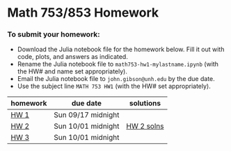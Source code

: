 # Math 753/853 Homework

### To submit your homework:
  - Download the Julia notebook file for the homework below. Fill it out with code, plots, and answers as indicated.
  - Rename the Julia notebook file to `math753-hw1-mylastname.ipynb` (with the HW# and name set appropriately). 
  - Email the Julia notebook file to `john.gibson@unh.edu` by the due date.
  - Use the subject line `MATH 753 HW1` (with the HW# set appropriately).


| homework | due date | solutions |
|----------|----------|-----------|
|[HW 1](math753-hw1.ipynb)| Sun 09/17 midnight | |
|[HW 2](math753-hw2.ipynb)| Sun 10/01 midnight | [HW 2 solns](math753-hw2-solns.ipynb) |
|[HW 3](math753-hw3.ipynb)| Sun 10/01 midnight | |
